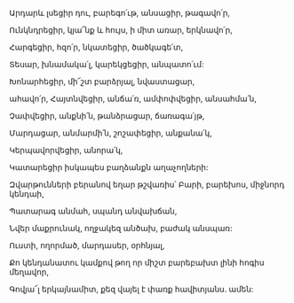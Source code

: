 Արդարև լսեցիր դու, բարեգո՛ւթ, անսացիր, թագավո՛ր,


Ունկնդրեցիր, կյա՜նք և հույս, ի միտ առար, երկնավո՛ր,


Հարգեցիր, հզո՛ր, նկատեցիր, ծածկագե՛տ,


Տեսար, խնամակա՛լ, կարեկցեցիր, անպատո՛ւմ:


Խոնարհեցիր, մի՜շտ բարձրյալ, նվաստացար,


ահավո՛ր, Հայտնվեցիր, անճա՛ռ, ամփոփվեցիր, անսահմա՛ն,


Չափվեցիր, անքնի՛ն, թանձրացար, ճառագա՛յթ,


Մարդացար, անմարմի՛ն, շոշափեցիր, անքանա՛կ,


Կերպավորվեցիր, անորա՛կ,


Կատարեցիր իսկապես բաղձանքն աղաչողների:


Զվարթունների բերանով եղար թշվառիս՝ Բարի, բարեխոս, միջնորդ կենդաի,


Պատարագ անմահ, սպանդ անվախճան,


Նվեր մաքրունակ, ողջակեզ անծախ, բաժակ անսպառ:


Ուստի, ողորմած, մարդասեր, օրհնյալ,


Քո կենդանատու կամքով թող որ միշտ բարեբախտ լինի հոգիս մեղավոր,


Գովյա՜լ երկայնամիտ, քեզ վայել է փառք հավիտյանս. ամեն:
